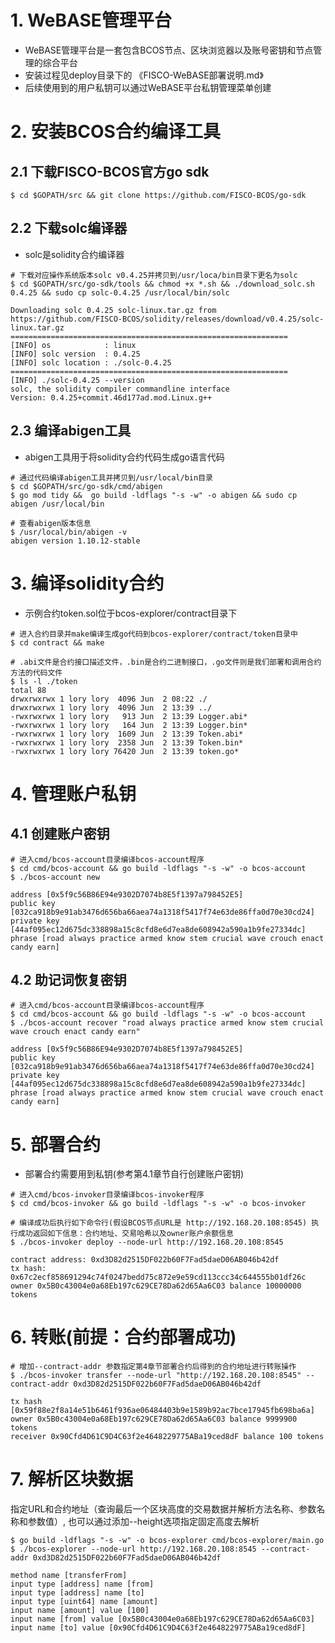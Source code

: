 # 1. WeBASE管理平台

- WeBASE管理平台是一套包含BCOS节点、区块浏览器以及账号密钥和节点管理的综合平台
- 安装过程见deploy目录下的 《FISCO-WeBASE部署说明.md》
- 后续使用到的用户私钥可以通过WeBASE平台私钥管理菜单创建

# 2. 安装BCOS合约编译工具

## 2.1 下载FISCO-BCOS官方go sdk

```shell
$ cd $GOPATH/src && git clone https://github.com/FISCO-BCOS/go-sdk
```


## 2.2 下载solc编译器

- solc是solidity合约编译器

```shell
# 下载对应操作系统版本solc v0.4.25并拷贝到/usr/loca/bin目录下更名为solc
$ cd $GOPATH/src/go-sdk/tools && chmod +x *.sh && ./download_solc.sh 0.4.25 && sudo cp solc-0.4.25 /usr/local/bin/solc

Downloading solc 0.4.25 solc-linux.tar.gz from https://github.com/FISCO-BCOS/solidity/releases/download/v0.4.25/solc-linux.tar.gz
==============================================================
[INFO] os            : linux
[INFO] solc version  : 0.4.25
[INFO] solc location : ./solc-0.4.25
==============================================================
[INFO] ./solc-0.4.25 --version
solc, the solidity compiler commandline interface
Version: 0.4.25+commit.46d177ad.mod.Linux.g++
```

## 2.3 编译abigen工具

- abigen工具用于将solidity合约代码生成go语言代码
   
```shell
# 通过代码编译abigen工具并拷贝到/usr/local/bin目录
$ cd $GOPATH/src/go-sdk/cmd/abigen
$ go mod tidy &&  go build -ldflags "-s -w" -o abigen && sudo cp abigen /usr/local/bin

# 查看abigen版本信息
$ /usr/local/bin/abigen -v
abigen version 1.10.12-stable
```

# 3. 编译solidity合约

- 示例合约token.sol位于bcos-explorer/contract目录下

```shell
# 进入合约目录并make编译生成go代码到bcos-explorer/contract/token目录中
$ cd contract && make 

# .abi文件是合约接口描述文件，.bin是合约二进制接口，.go文件则是我们部署和调用合约方法的代码文件
$ ls -l ./token
total 88
drwxrwxrwx 1 lory lory  4096 Jun  2 08:22 ./
drwxrwxrwx 1 lory lory  4096 Jun  2 13:39 ../
-rwxrwxrwx 1 lory lory   913 Jun  2 13:39 Logger.abi*
-rwxrwxrwx 1 lory lory   164 Jun  2 13:39 Logger.bin*
-rwxrwxrwx 1 lory lory  1609 Jun  2 13:39 Token.abi*
-rwxrwxrwx 1 lory lory  2358 Jun  2 13:39 Token.bin*
-rwxrwxrwx 1 lory lory 76420 Jun  2 13:39 token.go*

```

# 4. 管理账户私钥

## 4.1 创建账户密钥
```shell
# 进入cmd/bcos-account目录编译bcos-account程序
$ cd cmd/bcos-account && go build -ldflags "-s -w" -o bcos-account
$ ./bcos-account new

address [0x5f9c56B86E94e9302D7074b8E5f1397a798452E5]
public key [032ca918b9e91ab3476d656ba66aea74a1318f5417f74e63de86ffa0d70e30cd24]
private key [44af095ec12d675dc338898a15c8cfd8e6d7ea8de608942a590a1b9fe27334dc]
phrase [road always practice armed know stem crucial wave crouch enact candy earn]

```

## 4.2 助记词恢复密钥

```shell
# 进入cmd/bcos-account目录编译bcos-account程序
$ cd cmd/bcos-account && go build -ldflags "-s -w" -o bcos-account
$ ./bcos-account recover "road always practice armed know stem crucial wave crouch enact candy earn"

address [0x5f9c56B86E94e9302D7074b8E5f1397a798452E5]
public key [032ca918b9e91ab3476d656ba66aea74a1318f5417f74e63de86ffa0d70e30cd24]
private key [44af095ec12d675dc338898a15c8cfd8e6d7ea8de608942a590a1b9fe27334dc]
phrase [road always practice armed know stem crucial wave crouch enact candy earn]

```

# 5. 部署合约

- 部署合约需要用到私钥(参考第4.1章节自行创建账户密钥)

```shell
# 进入cmd/bcos-invoker目录编译bcos-invoker程序
$ cd cmd/bcos-invoker && go build -ldflags "-s -w" -o bcos-invoker

# 编译成功后执行如下命令行(假设BCOS节点URL是 http://192.168.20.108:8545) 执行成功返回如下信息：合约地址、交易哈希以及owner账户余额信息
$ ./bcos-invoker deploy --node-url http://192.168.20.108:8545

contract address: 0xd3D82d2515DF022b60F7Fad5daeD06AB046b42df
tx hash: 0x67c2ecf858691294c74f0247bedd75c872e9e59cd113ccc34c644555b01df26c
owner 0x5B0c43004e0a68Eb197c629CE78Da62d65Aa6C03 balance 10000000 tokens

```

# 6. 转账(前提：合约部署成功)

```shell
# 增加--contract-addr 参数指定第4章节部署合约后得到的合约地址进行转账操作
$ ./bcos-invoker transfer --node-url "http://192.168.20.108:8545" --contract-addr 0xd3D82d2515DF022b60F7Fad5daeD06AB046b42df

tx hash [0x59f88e2f8a14e51b6461f936ae06484403b9e1589b92ac7bce17945fb698ba6a]
owner 0x5B0c43004e0a68Eb197c629CE78Da62d65Aa6C03 balance 9999900 tokens
receiver 0x90Cfd4D61C9D4C63f2e4648229775ABa19ced8dF balance 100 tokens
```

# 7. 解析区块数据

指定URL和合约地址（查询最后一个区块高度的交易数据并解析方法名称、参数名称和参数值）, 也可以通过添加--height选项指定固定高度去解析

```shell
$ go build -ldflags "-s -w" -o bcos-explorer cmd/bcos-explorer/main.go
$ ./bcos-explorer --node-url http://192.168.20.108:8545 --contract-addr 0xd3D82d2515DF022b60F7Fad5daeD06AB046b42df

method name [transferFrom]
input type [address] name [from]
input type [address] name [to]
input type [uint64] name [amount]
input name [amount] value [100]
input name [from] value [0x5B0c43004e0a68Eb197c629CE78Da62d65Aa6C03]
input name [to] value [0x90Cfd4D61C9D4C63f2e4648229775ABa19ced8dF]
```

